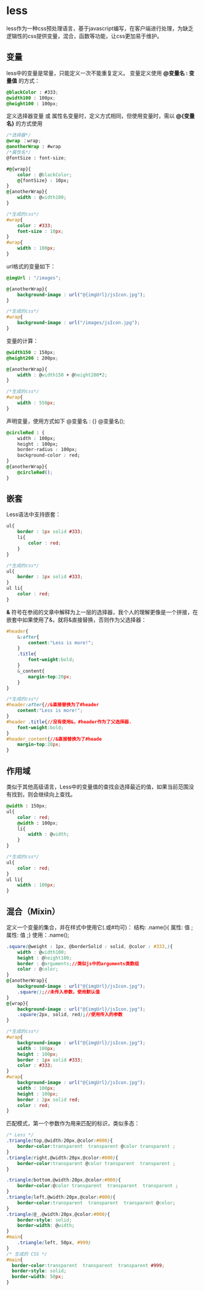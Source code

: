 # less

less作为一种css预处理语言，基于javascript编写，在客户端进行处理，为缺乏逻辑性的css提供变量，混合，函数等功能，让css更加易于维护。

## 变量

less中的变量是常量，只能定义一次不能重复定义。
变量定义使用 **@变量名 : 变量值** 的方式：

```css
@blackColor : #333;
@width100 : 100px;
@height100 : 100px;

```

定义选择器变量 或 属性名变量时，定义方式相同，但使用变量时，需以 **@{变量名}** 的方式使用

```css
/*选择器*/
@wrap ：wrap;
@anotherWrap : #wrap
/*属性名*/
@fontSize : font-size;

#@{wrap}{
    color : @blackColor;
    @{fontSize} : 10px;
}
@{anotherWrap}{
    width : @width100;
}

/*生成的css*/
#wrap{
    color : #333;
    font-size : 10px;
}
#wrap{
    width : 100px;
}
```

url格式的变量如下：

```css
@imgUrl : "/images";

@{anotherWrap}{
    background-image : url("@{imgUrl}/jsIcon.jpg");
}

/*生成的css*/
#wrap{
    background-image : url("/images/jsIcon.jpg");
}
```

变量的计算：

```css
@width150 : 150px;
@height200 : 200px;

@{anotherWrap}{
    width : @width150 + @height200*2;
}

/*生成的css*/
#wrap{
    width : 550px;
}
```

声明变量，使用方式如下
@变量名 : {}
@变量名();

```css
@circleRed : {
    width : 100px;
    height : 100px;
    border-radius : 100px;
    background-color : red;
}
@{anotherWrap}{
    @circleRed();
}
```

## 嵌套

Less语法中支持嵌套：

```css
ul{
    border : 1px solid #333;
    li{
        color : red;
    }
}

/*生成的css*/
ul{
    border : 1px solid #333;
}
ul li{
    color : red;
}
```

 **&** 符号在参阅的文章中解释为上一层的选择器，我个人的理解更像是一个拼接，在嵌套中如果使用了&，就将&直接替换，否则作为父选择器：

```css
#header{
    &:after{
        content:"Less is more!";
    }
    .title{
        font-weight:bold;
    }
    &_content{
        margin-top:20px;
    }
}

/*生成的css*/
#header:after{//&直接替换为了#header
    content:"Less is more!";
}
#header .title{//没有使用&，#header作为了父选择器.
    font-weight:bold;
}
#header_content{//&直接替换为了#heade
    margin-top:20px;
}
```

## 作用域

类似于其他高级语言，Less中的变量值的查找会选择最近的值，如果当前范围没有找到，则会继续向上查找。

```css
@width : 150px;
ul{
    color : red;
    @width : 100px;
    li{
        width : @width;
    }
}

/*生成的css*/
ul{
    color : red;
}
ul li{
    width : 100px;
}
```

## 混合（Mixin）

定义一个变量的集合，并在样式中使用它(.或#均可)：
结构: .name(){ 属性: 值 ; 属性: 值 ;}
使用：.name();

```css
.square(@weight : 1px, @borderSolid : solid, @color : #333,){
    width : @width100;
    height : @height100;
    border : @arguments;//类似js中的arguments类数组
    color : @color;
}
@{anotherWrap}{
    background-image : url("@{imgUrl}/jsIcon.jpg");
    .square();//未传入参数，使用默认值
}
@{wrap}{
    background-image : url("@{imgUrl}/jsIcon.jpg");
    .square(2px, solid, red);//使用传入的参数
}

/*生成的css*/
#wrap{
    background-image : url("@{imgUrl}/jsIcon.jpg");
    width : 100px;
    height : 100px;
    border : 1px solid #333;
    color : #333;
}
#wrap{
    background-image : url("@{imgUrl}/jsIcon.jpg");
    width : 100px;
    height : 100px;
    border : 2px solid red;
    color : red;
}
```

匹配模式，第一个参数作为用来匹配的标识，类似多态：

```css
/* Less */
.triangle(top,@width:20px,@color:#000){
    border-color:transparent  transparent @color transparent ;
}
.triangle(right,@width:20px,@color:#000){
    border-color:transparent @color transparent  transparent ;
}

.triangle(bottom,@width:20px,@color:#000){
    border-color:@color transparent  transparent  transparent ;
}
.triangle(left,@width:20px,@color:#000){
    border-color:transparent  transparent  transparent @color;
}
.triangle(@_,@width:20px,@color:#000){
    border-style: solid;
    border-width: @width;
}
#main{
    .triangle(left, 50px, #999)
}
/* 生成的 CSS */
#main{
  border-color:transparent  transparent  transparent #999;
  border-style: solid;
  border-width: 50px;
}
```
